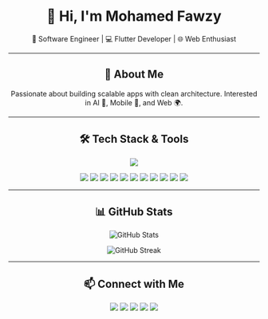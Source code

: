 <h1 align="center">👋 Hi, I'm Mohamed Fawzy</h1>

<p align="center">
  🚀 Software Engineer | 💻 Flutter Developer | 🌐 Web Enthusiast
</p>

---

<h2 align="center">🌟 About Me</h2>
<p align="center">
  Passionate about building scalable apps with clean architecture.  
  Interested in AI 🤖, Mobile 📱, and Web 🌍.  
</p>

---

<h2 align="center">🛠️ Tech Stack & Tools</h2>

<p align="center">
  <img src="https://skillicons.dev/icons?i=html,css,js,bootstrap,nodejs,express,mongodb,firebase,supabase,flutter,dart,git,github,figma,xd,vscode,androidstudio" />
</p>

<p align="center">
  <img src="https://skillicons.dev/icons?i=nodemon" />
  <img src="https://skillicons.dev/icons?i=fastapi" />
  <img src="https://skillicons.dev/icons?i=flutter" />
  <img src="https://skillicons.dev/icons?i=flutter" />
  <img src="https://skillicons.dev/icons?i=flutter" />
  <img src="https://skillicons.dev/icons?i=flutter" />
  <img src="https://skillicons.dev/icons?i=hive" />
  <img src="https://skillicons.dev/icons?i=google" />
  <img src="https://skillicons.dev/icons?i=flutter" />
  <img src="https://skillicons.dev/icons?i=archlinux" />
  <img src="https://skillicons.dev/icons?i=flutter" />
</p>

---

<h2 align="center">📊 GitHub Stats</h2>
<p align="center">
  <img src="https://github-readme-stats.vercel.app/api?username=Mo7amed-Fawzy&show_icons=true&theme=tokyonight&hide_border=true" alt="GitHub Stats" />
</p>
<p align="center">
  <img src="https://github-readme-streak-stats.herokuapp.com?user=Mo7amed-Fawzy&theme=tokyonight&hide_border=true" alt="GitHub Streak" />
</p>

---

<h2 align="center">📫 Connect with Me</h2>
<p align="center">
  <a href="https://wa.me/201234567890" target="_blank"><img src="https://skillicons.dev/icons?i=whatsapp" /></a>
  <a href="https://facebook.com/yourusername" target="_blank"><img src="https://skillicons.dev/icons?i=facebook" /></a>
  <a href="https://discord.gg/yourserver" target="_blank"><img src="https://skillicons.dev/icons?i=discord" /></a>
  <a href="https://www.linkedin.com/in/mohamed-fawzy-721176268" target="_blank"><img src="https://skillicons.dev/icons?i=linkedin" /></a>
  <a href="mailto:m07amed1st@gmail.com"><img src="https://skillicons.dev/icons?i=gmail" /></a>
</p>
